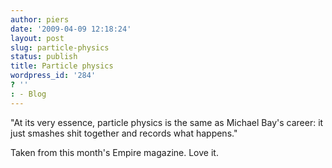 ```yaml
---
author: piers
date: '2009-04-09 12:18:24'
layout: post
slug: particle-physics
status: publish
title: Particle physics
wordpress_id: '284'
? ''
: - Blog
---
```


"At its very essence, particle physics is the same as Michael Bay's career: it
just smashes shit together and records what happens."

Taken from this month's Empire magazine. Love it.

